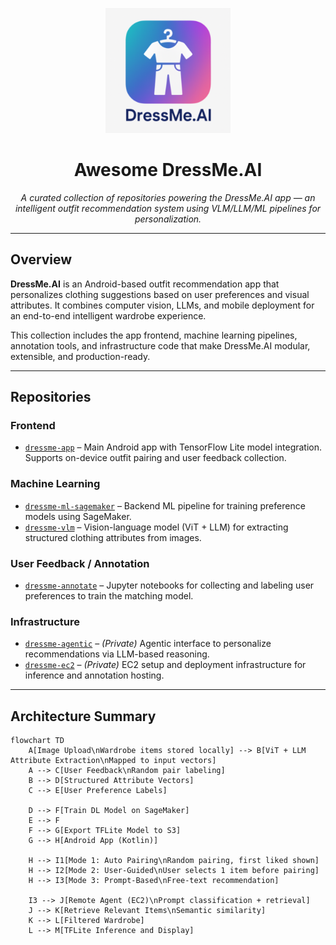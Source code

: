 <p align="center">
  <img src="assets/ic_launcher-playstore.png" alt="DressMe.AI Logo" width="200"/>
</p>

<h1 align="center">Awesome DressMe.AI</h1>

<p align="center">
  <em>A curated collection of repositories powering the DressMe.AI app — an intelligent outfit recommendation system using VLM/LLM/ML pipelines for personalization.</em>
</p>

---

## Overview

**DressMe.AI** is an Android-based outfit recommendation app that personalizes clothing suggestions based on user preferences and visual attributes. It combines computer vision, LLMs, and mobile deployment for an end-to-end intelligent wardrobe experience.

This collection includes the app frontend, machine learning pipelines, annotation tools, and infrastructure code that make DressMe.AI modular, extensible, and production-ready.

---

## Repositories

### Frontend

- [`dressme-app`](https://github.com/DressMe-AI/dressme-app) – Main Android app with TensorFlow Lite model integration. Supports on-device outfit pairing and user feedback collection.

### Machine Learning

- [`dressme-ml-sagemaker`](https://github.com/DressMe-AI/dressme-ml-sagemaker) – Backend ML pipeline for training preference models using SageMaker.
- [`dressme-vlm`](https://github.com/DressMe-AI/dressme-vlm) – Vision-language model (ViT + LLM) for extracting structured clothing attributes from images.

### User Feedback / Annotation

- [`dressme-annotate`](https://github.com/DressMe-AI/dressme-annotate) – Jupyter notebooks for collecting and labeling user preferences to train the matching model.

### Infrastructure

- [`dressme-agentic`](https://github.com/DressMe-AI/dressme-agentic) – *(Private)* Agentic interface to personalize recommendations via LLM-based reasoning.
- [`dressme-ec2`](https://github.com/DressMe-AI/dressme-ec2) – *(Private)* EC2 setup and deployment infrastructure for inference and annotation hosting.

---

## Architecture Summary
```mermaid
flowchart TD
    A[Image Upload\nWardrobe items stored locally] --> B[ViT + LLM Attribute Extraction\nMapped to input vectors]
    A --> C[User Feedback\nRandom pair labeling]
    B --> D[Structured Attribute Vectors]
    C --> E[User Preference Labels]

    D --> F[Train DL Model on SageMaker]
    E --> F
    F --> G[Export TFLite Model to S3]
    G --> H[Android App (Kotlin)]

    H --> I1[Mode 1: Auto Pairing\nRandom pairing, first liked shown]
    H --> I2[Mode 2: User-Guided\nUser selects 1 item before pairing]
    H --> I3[Mode 3: Prompt-Based\nFree-text recommendation]

    I3 --> J[Remote Agent (EC2)\nPrompt classification + retrieval]
    J --> K[Retrieve Relevant Items\nSemantic similarity]
    K --> L[Filtered Wardrobe]
    L --> M[TFLite Inference and Display]
